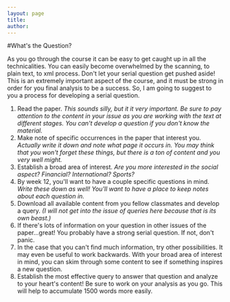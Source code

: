 ```yaml
---
layout: page
title:
author:
---
```

#What's the Question?

As you go through the course it can be easy to get caught up in all the technicalities. You can easily become overwhelmed by the scanning, to plain text, to xml process. Don't let your serial question get pushed aside! This is an extremely important aspect of the course, and it must be strong in order for you final analysis to be a success. So, I am going to suggest to you a process for developing a serial question.

1. Read the paper. *This sounds silly, but it it very important. Be sure to pay attention to the content in your issue as you are working with the text at different stages. You can't develop a question if you don't know the material.*
2. Make note of specific occurrences in the paper that interest you. *Actually write it down and note what page it occurs in. You may think that you won't forget these things, but there is a ton of content and you very well might.*
3. Establish a broad area of interest. *Are you more interested in the social aspect? Financial? International? Sports?*
4. By week 12, you'll want to have a couple specific questions in mind. *Write these down as well! You'll want to have a place to keep notes about each question in.*
5. Download all available content from you fellow classmates and develop a query. *(I will not get into the issue of queries here because that is its own beast.)*
6. If there's lots of information on your question in other issues of the paper...great! You probably have a strong serial question. If not, don't panic.
7. In the case that you can't find much information, try other possibilities. It may even be useful to work backwards. With your broad area of interest in mind, you can skim through some content to see if something inspires a new question.
8. Establish the most effective query to answer that question and analyze to your heart's content! Be sure to work on your analysis as you go. This will help to accumulate 1500 words more easily.
